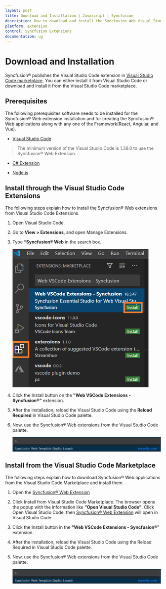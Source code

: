 ```yaml
---
layout: post
title: Download and Installation | Javascript | Syncfusion
description: How to download and install the Syncfusion Web Visual Studio Extensions from Visual Studio Market Place
platform: extension
control: Syncfusion Extensions
documentation: ug
---
```


# Download and Installation

Syncfusion® publishes the Visual Studio Code extension in [Visual Studio Code marketplace](https://marketplace.visualstudio.com/items?itemName=SyncfusionInc.Angular-VSCode-Extensions). You can either install it from Visual Studio Code or download and install it from the Visual Studio Code marketplace.

## Prerequisites

The following prerequisites software needs to be installed for the Syncfusion® Web extension installation and for creating the Syncfusion® Web applications along with any one of the Framework(React, Angular, and Vue).

* [Visual Studio Code](https://code.visualstudio.com/download)

 > The minimum version of the Visual Studio Code is 1.38.0 to use the Syncfusion® Web Extension.

* [C# Extension](https://marketplace.visualstudio.com/items?itemName=ms-vscode.csharp)

* [Node.js](https://nodejs.org/en/download/)

## Install through the Visual Studio Code Extensions

The following steps explain how to install the Syncfusion® Web extensions from Visual Studio Code Extensions.

1. Open Visual Studio Code.

2. Go to **View > Extensions**, and open Manage Extensions.

3. Type **“Syncfusion® Web** in the search box.

     ![Extension](images/Extension.png)

4. Click the Install button on the **"Web VSCode Extensions - Syncfusion®"** extension.

5. After the installation, reload the Visual Studio Code using the **Reload Required** in Visual Studio Code palette.

6. Now, use the Syncfusion® Web extensions from the Visual Studio Code palette.

     ![CreateProjectPalette](images/CreateProjectPalette.png)

## Install from the Visual Studio Code Marketplace

The following steps explain how to download Syncfusion® Web applications from the Visual Studio Code Marketplace and install them.

1. Open the [Syncfusion® Web Extension](https://marketplace.visualstudio.com/items?itemName=SyncfusionInc.Web-VSCode-Extensions)

2. Click Install from Visual Studio Code Marketplace. The browser opens the popup with the information like **“Open Visual Studio Code”**. Click Open Visual Studio Code, then [Syncfusion® Web Extension](https://marketplace.visualstudio.com/items?itemName=SyncfusionInc.Angular-VSCode-Extensions) will open in Visual Studio Code.

3. Click the Install button in the **"Web VSCode Extensions - Syncfusion®"** extension.

4. After the installation, reload the Visual Studio Code using the Reload Required in Visual Studio Code palette.

5. Now, use the Syncfusion® Web extensions from the Visual Studio Code palette.

     ![CreateProjectPalette](images/CreateProjectPalette.png)
